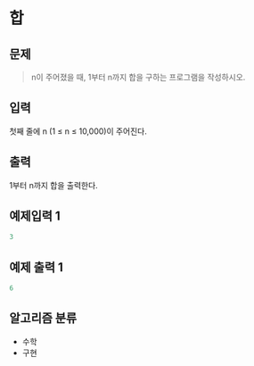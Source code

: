 # 합
## 문제
> n이 주어졌을 때, 1부터 n까지 합을 구하는 프로그램을 작성하시오.
## 입력
첫째 줄에 n (1 ≤ n ≤ 10,000)이 주어진다.
## 출력
1부터 n까지 합을 출력한다.

## 예제입력 1
```java
3
```
## 예제 출력 1
```java
6
```

## 알고리즘 분류
* 수학
* 구현